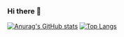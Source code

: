### Hi there 👋

[![Anurag's GitHub stats](https://github-readme-stats.vercel.app/api?username=humblepasty)](https://github.com/anuraghazra/github-readme-stats)
[![Top Langs](https://github-readme-stats.vercel.app/api/top-langs/?username=humblepasty)](https://github.com/anuraghazra/github-readme-stats)


<!--
**HumblePasty/HumblePasty** is a ✨ _special_ ✨ repository because its `README.md` (this file) appears on your GitHub profile.

Here are some ideas to get you started:

- 🔭 I’m currently working on ...
- 🌱 I’m currently learning ...
- 👯 I’m looking to collaborate on ...
- 🤔 I’m looking for help with ...
- 💬 Ask me about ...
- 📫 How to reach me: ...
- 😄 Pronouns: ...
- ⚡ Fun fact: ...
-->
